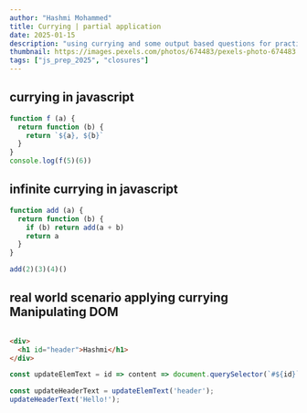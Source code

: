 ```yaml
---
author: "Hashmi Mohammed"
title: Currying | partial application
date: 2025-01-15
description: "using currying and some output based questions for practice"
thumbnail: https://images.pexels.com/photos/674483/pexels-photo-674483.jpeg
tags: ["js_prep_2025", "closures"]
---
```


## currying in javascript

```javascript
function f (a) {
  return function (b) {
    return `${a}, ${b}`
  }
}
console.log(f(5)(6))

```

## infinite currying in javascript

```javascript
function add (a) {
  return function (b) {
    if (b) return add(a + b)
    return a
  }
}

add(2)(3)(4)()
```

## real world scenario applying currying Manipulating DOM

```html

<div>
  <h1 id="header">Hashmi</h1>
</div>

```

``` javascript
const updateElemText = id => content => document.querySelector(`#${id}`).textContent= content;

const updateHeaderText = updateElemText('header');
updateHeaderText('Hello!');

```

